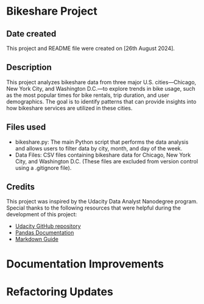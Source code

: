 # Bikeshare Project

## Date created

This project and README file were created on [26th August 2024].

## Description

This project analyzes bikeshare data from three major U.S. cities—Chicago, New York City, and Washington D.C.—to explore trends in bike usage, such as the most popular times for bike rentals, trip duration, and user demographics. The goal is to identify patterns that can provide insights into how bikeshare services are utilized in these cities.

## Files used

- bikeshare.py: The main Python script that performs the data analysis and allows users to filter data by city, month, and day of the week.
- Data Files: CSV files containing bikeshare data for Chicago, New York City, and Washington D.C. (These files are excluded from version control using a .gitignore file).

## Credits

This project was inspired by the Udacity Data Analyst Nanodegree program. Special thanks to the following resources that were helpful during the development of this project:

- [Udacity GitHub repository](https://github.com/udacity/pdsnd_github)
- [Pandas Documentation](https://pandas.pydata.org/docs/index.html)
- [Markdown Guide](https://www.markdownguide.org/getting-started/)

# Documentation Improvements
# Refactoring Updates
